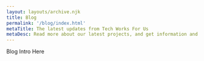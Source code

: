 ```yaml
---
layout: layouts/archive.njk
title: Blog
permalink: '/blog/index.html'
metaTitle: The latest updates from Tech Works For Us
metaDesc: Read more about our latest projects, and get information and inspiration about how to make your website more sustainable and better for the environment.
---
```


Blog Intro Here
